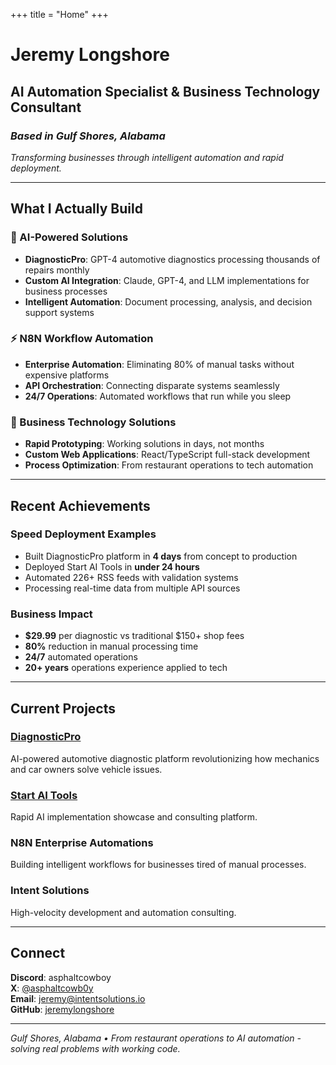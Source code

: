 +++
title = "Home"
+++

# Jeremy Longshore
## AI Automation Specialist & Business Technology Consultant
### *Based in Gulf Shores, Alabama*

*Transforming businesses through intelligent automation and rapid deployment.*

---

## What I Actually Build

### 🤖 AI-Powered Solutions
- **DiagnosticPro**: GPT-4 automotive diagnostics processing thousands of repairs monthly
- **Custom AI Integration**: Claude, GPT-4, and LLM implementations for business processes
- **Intelligent Automation**: Document processing, analysis, and decision support systems

### ⚡ N8N Workflow Automation
- **Enterprise Automation**: Eliminating 80% of manual tasks without expensive platforms
- **API Orchestration**: Connecting disparate systems seamlessly
- **24/7 Operations**: Automated workflows that run while you sleep

### 💼 Business Technology Solutions
- **Rapid Prototyping**: Working solutions in days, not months
- **Custom Web Applications**: React/TypeScript full-stack development
- **Process Optimization**: From restaurant operations to tech automation

---

## Recent Achievements

### Speed Deployment Examples
- Built DiagnosticPro platform in **4 days** from concept to production
- Deployed Start AI Tools in **under 24 hours**
- Automated 226+ RSS feeds with validation systems
- Processing real-time data from multiple API sources

### Business Impact
- **$29.99** per diagnostic vs traditional $150+ shop fees
- **80%** reduction in manual processing time
- **24/7** automated operations
- **20+ years** operations experience applied to tech

---

## Current Projects

### [DiagnosticPro](https://diagnosticpro.io)
AI-powered automotive diagnostic platform revolutionizing how mechanics and car owners solve vehicle issues.

### [Start AI Tools](https://startaitools.com)  
Rapid AI implementation showcase and consulting platform.

### N8N Enterprise Automations
Building intelligent workflows for businesses tired of manual processes.

### Intent Solutions
High-velocity development and automation consulting.

---

## Connect

**Discord**: asphaltcowboy  
**X**: [@asphaltcowb0y](https://x.com/asphaltcowb0y)  
**Email**: [jeremy@intentsolutions.io](mailto:jeremy@intentsolutions.io)  
**GitHub**: [jeremylongshore](https://github.com/jeremylongshore)

---

*Gulf Shores, Alabama • From restaurant operations to AI automation - solving real problems with working code.*